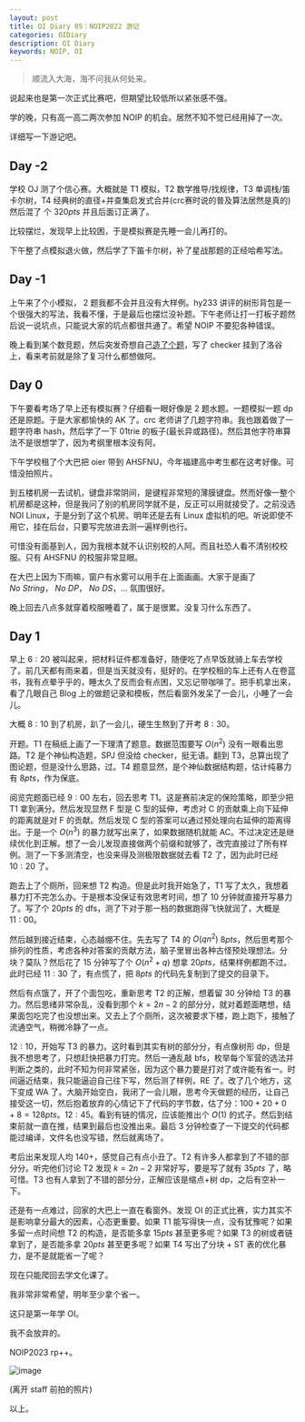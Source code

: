 ```yaml
---
layout: post
title: OI Diary 05：NOIP2022 游记
categories: OIDiary
description: OI Diary
keywords: NOIP, OI
---
```


> 顺流入大海，海不问我从何处来。

说起来也是第一次正式比赛吧，但期望比较低所以紧张感不强。

学的晚，只有高一高二两次参加 NOIP 的机会。居然不知不觉已经用掉了一次。

详细写一下游记吧。

## Day -2

学校 OJ 测了个信心赛。大概就是 T1 模拟，T2 数学推导/找规律，T3 单调栈/笛卡尔树，T4 经典树的直径+并查集启发式合并(crc赛时说的普及算法居然是真的) 然后混了 个 $320pts$ 并且后面订正满了。

比较摆烂，发现早上比较困，于是模拟赛是先睡一会儿再打的。

下午整了点模拟退火做，然后学了下笛卡尔树，补了星战那题的正经哈希写法。

## Day -1

上午来了个小模拟， $2$ 题我都不会并且没有大样例。hy233 讲评的树形背包是一个很强大的写法，我看不懂，于是最后也摆烂没补题。下午老师让打一打板子题然后说一说坑点，只能说大家的坑点都很共通了。希望 NOIP 不要犯各种错误。

晚上看到某个数竞题，然后突发奇想自己[造了个题](https://www.luogu.com.cn/problem/U264732)，写了 checker 挂到了洛谷上，看来考前就是除了复习什么都想做阿。

## Day 0

下午要看考场了早上还有模拟赛？仔细看一眼好像是 $2$ 题水题。一题模拟一题 dp 还是原题。于是大家都愉快的 AK 了。crc 老师讲了几题字符串。我也跟着做了一题字符串 hash，然后学了一下 01trie 的板子(最长异或路径)。然后其他字符串算法不是很想学了，因为考纲里根本没有阿。

下午学校租了个大巴把 oier 带到 AHSFNU，今年福建高中考生都在这考好像。可惜没拍照片。

到五楼机房一去试机，键盘非常阴间，是键程非常短的薄膜键盘。然而好像一整个机房都是这种，但是我问了别的机房同学就不是，反正可以用就接受了。之前没选 NOI Linux，于是分到了这个机房。明年还是去有 Linux 虚拟机的吧。听说即使不用它，挂在后台，只要写完放进去测一遍样例也行。

可惜没有面基到人，因为我根本就不认识别校的人阿。而且社恐人看不清别校校服。只有 AHSFNU 的校服非常显眼。

在大巴上因为下雨嘛，窗户有水雾可以用手在上面画画。大家于是画了 $No\ String$， $No\ DP$， $No\ DS$，$\dots$ 氛围很好。

晚上回去八点多就穿着校服睡着了，属于是很累。没复习什么东西了。

## Day 1

早上 $6:20$ 被叫起来，把材料证件都准备好，随便吃了点早饭就骑上车去学校了。前几天都有雨来着，但是当天就没有，挺好的。在学校租的车上还有人在卷蓝书，我有点晕乎乎的，睡太久了反而会有点困，又忘记带咖啡了。把手机拿出来，看了几眼自己 Blog 上的做题记录和模板，然后看窗外发呆了一会儿，小睡了一会儿。

大概 $8:10$ 到了机房，趴了一会儿，硬生生熬到了开考 $8:30$。

开题。T1 在稿纸上画了一下理清了题意。数据范围要写 $O(n^2)$ 没有一眼看出思路。T2 是个神仙构造题，SPJ 但没给 checker，挺无语。翻到 T3，总算出现了图论题，但是没什么思路，过。T4 题意显然，是个神仙数据结构题，估计纯暴力有 $8pts$，作为保底。

阅览完题面已经 $9:00$ 左右，回去思考 T1。这是赛前决定的保险策略，即至少把 T1 拿到满分。然后发现显然 F 型是 C 型的延伸，考虑对 C 的贡献乘上向下延伸的距离就是对 F 的贡献。然后发现 C 型的答案可以通过预处理向右延伸的距离得出。于是一个 $O(n^3)$ 的暴力就写出来了，如果数据随机就能 AC。不过决定还是继续优化到正解。想了一会儿发现直接做两个前缀和就够了，改完直接过了所有样例。测了一下多测清空，也没来得及测极限数据就去看 T2 了，因为此时已经 $10:20$ 了。

跑去上了个厕所，回来想 T2 构造。但是此时我开始急了，T1 写了太久，我想着暴力打不完怎么办。于是根本没保证有效思考时间，想了 $10$ 分钟就直接开写暴力了。写了个 $20pts$ 的 dfs，测了下对于那一档的数据跑得飞快就润了，大概是 $11:00$。

然后越到接近结束，心态越绷不住。先去写了 T4 的 $O(qn^2)$ $8pts$，然后思考那个排列的性质，考虑各种对答案的贡献方法，脑子里冒出各种古怪预处理想法。分块？莫队？然后花了 $15$ 分钟写了个 $O(n^2+q)$ 想拿 $20pts$，结果样例都跑不过。此时已经 $11:30$ 了，有点慌了，把 $8pts$ 的代码先复制到了提交的目录下。

然后有点饿了，开了个面包吃，重新思考 T2 的正解，想着留 $30$ 分钟给 T3 的暴力。然后思绪非常杂乱，没看到那个 $k=2n-2$ 的部分分，就对着题面瞎想，结果面包吃完了也没想出来。又去上了个厕所，这次被要求下楼，跑上跑下，接触了流通空气，稍微冷静了一点。

$12:10$，开始写 T3 的暴力。这时看到其实有树的部分分，有点像树形 dp，但是我不想思考了，只想赶快把暴力打完。然后一通乱敲 bfs，枚举每个军营的选法并判断之类的，此时不知为何非常紧张，因为这个暴力要是打对了或许能有省一。时间逼近结束，我只能逼迫自己往下写，然后测了样例，RE 了。改了几个地方，这下变成 WA 了。大脑开始空白，我闭了一会儿眼，思考今天做题的经历，让自己接受这一切，然后抱着放弃的心情记下了代码的字节数，估了分：$100+20+0+8=128pts$。$12:45$。看到有链的情况，应该能推出个 $O(1)$ 的式子。然后到结束前就一直在推，结果到最后也没推出来。最后 $3$ 分钟检查了一下提交的代码都能过编译，文件名也没写错，然后就离场了。

考后出来发现人均 $140+$，感觉自己有点小丑了。T2 有许多人都拿到了不错的部分分。听完他们讨论 T2 发现 $k=2n-2$ 非常好写，要是写了就有 $35pts$ 了，略可惜。T3 也有人拿到了不错的部分分，正解应该是缩点+树 dp，之后有空补一下。

还是有一点难过，回家的大巴上一直在看窗外。发现 OI 的正式比赛，实力其实不是影响拿分最大的因素，心态更重要。如果 T1 能写得快一点，没有犹豫呢？如果多留一点时间想 T2 的构造，是否能多拿 $15pts$ 甚至更多呢？如果 T3 的树或者链拿到了，是否能多拿 $20pts$ 甚至更多呢？如果 T4 写出了分块 + ST 表的优化暴力，是不是就能省一了呢？

现在只能爬回去学文化课了。

我非常非常希望，明年至少拿个省一。

这只是第一年学 OI。

我不会放弃的。

$\text{NOIP2023 rp++}$。

![image](https://s2.loli.net/2022/11/27/CuLqMZBvtYh9FAp.jpg)

(离开 staff 前拍的照片)

以上。





